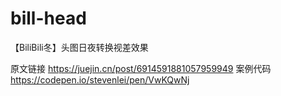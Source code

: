 # bill-head
【BiliBili冬】头图日夜转换视差效果

原文链接 https://juejin.cn/post/6914591881057959949
案例代码 https://codepen.io/stevenlei/pen/VwKQwNj
